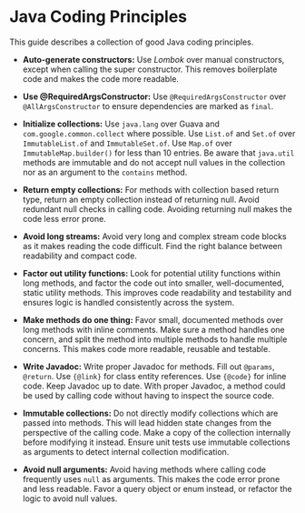 # Java Coding Principles

This guide describes a collection of good Java coding principles.

* **Auto-generate constructors:** Use *Lombok* over manual constructors, except when calling the super constructor. This removes boilerplate code and makes the code more readable.

* **Use @RequiredArgsConstructor:** Use `@RequiredArgsConstructor` over `@AllArgsConstructor` to ensure dependencies are marked as `final`.

* **Initialize collections:** Use `java.lang` over Guava  and `com.google.common.collect` where possible. Use `List.of` and `Set.of` over `ImmutableList.of` and `ImmutableSet.of`. Use `Map.of` over `ImmutableMap.builder()` for less than 10 entries. Be aware that `java.util` methods are immutable and do not accept null values in the collection nor as an argument to the `contains` method.

*  **Return empty collections:** For methods with collection based return type, return an empty collection instead of returning null. Avoid redundant null checks in calling code. Avoiding returning null makes the code less error prone.

* **Avoid long streams:** Avoid very long and complex stream code blocks as it makes reading the code difficult. Find the right balance between readability and compact code.

* **Factor out utility functions:** Look for potential utility functions within long methods, and factor the code out into smaller, well-documented, static utility methods. This improves code readability and testability and ensures logic is handled consistently across the system.

* **Make methods do one thing:** Favor small, documented methods over long methods with inline comments. Make sure a method handles one concern, and split the method into multiple methods to handle multiple concerns. This makes code more readable, reusable and testable.

* **Write Javadoc:** Write proper Javadoc for methods. Fill out `@params`, `@return`. Use `{@link}` for class entity references. Use `{@code}` for inline code. Keep Javadoc up to date. With proper Javadoc, a method could be used by calling code without having to inspect the source code.

* **Immutable collections:** Do not directly modify collections which are passed into methods. This will lead hidden state changes from the perspective of the calling code. Make a copy of the collection internally before modifying it instead. Ensure unit tests use immutable collections as arguments to detect internal collection modification.

* **Avoid null arguments:** Avoid having methods where calling code frequently uses `null` as arguments. This makes the code error prone and less readable. Favor a query object or enum instead, or refactor the logic to avoid null values.

  